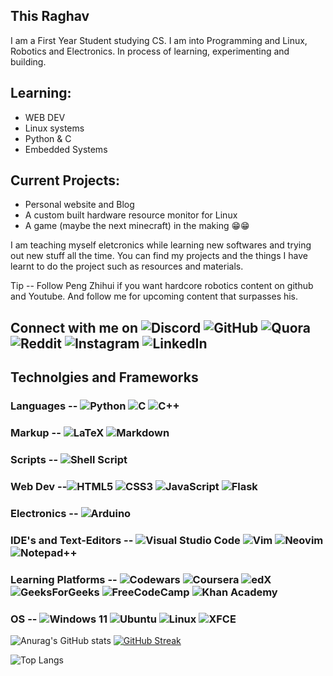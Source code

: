 ##  This Raghav

 I am a First Year Student studying CS. I am into Programming and Linux, Robotics and Electronics. 
 In process of learning, experimenting and building.
 
## Learning:                          
  - WEB DEV
  - Linux systems
  - Python & C
  - Embedded Systems

## Current Projects:
 - Personal website and Blog
 - A custom built hardware resource monitor for Linux
 - A game (maybe the next minecraft) in the making 😁😁

 I am teaching myself eletcronics while learning new softwares and trying out new stuff all the time.
 You can find my projects and the things I have learnt to do the project such as resources and materials.
 
 Tip -- Follow Peng Zhihui if you want hardcore robotics content on github and Youtube. And follow me for upcoming content that surpasses his.


## Connect with me on ![Discord](https://img.shields.io/badge/Discord-%235865F2.svg?style=for-the-badge&logo=discord&logoColor=white&) ![GitHub](https://img.shields.io/badge/github-%23121011.svg?style=for-the-badge&logo=github&logoColor=white)  ![Quora](https://img.shields.io/badge/Quora-%23B92B27.svg?style=for-the-badge&logo=Quora&logoColor=white) ![Reddit](https://img.shields.io/badge/Reddit-%23FF4500.svg?style=for-the-badge&logo=Reddit&logoColor=white)  ![Instagram](https://img.shields.io/badge/Instagram-%23E4405F.svg?style=for-the-badge&logo=Instagram&logoColor=white) ![LinkedIn](https://img.shields.io/badge/linkedin-%230077B5.svg?style=for-the-badge&logo=linkedin&logoColor=white)


## Technolgies and Frameworks
### Languages -- ![Python](https://img.shields.io/badge/python-3670A0?style=for-the-badge&logo=python&logoColor=ffdd54) ![C](https://img.shields.io/badge/c-%2300599C.svg?style=for-the-badge&logo=c&logoColor=white) ![C++](https://img.shields.io/badge/c++-%2300599C.svg?style=for-the-badge&logo=c%2B%2B&logoColor=white) 

### Markup -- ![LaTeX](https://img.shields.io/badge/latex-%23008080.svg?style=for-the-badge&logo=latex&logoColor=white) ![Markdown](https://img.shields.io/badge/markdown-%23000000.svg?style=for-the-badge&logo=markdown&logoColor=white)

### Scripts -- ![Shell Script](https://img.shields.io/badge/shell_script-%23121011.svg?style=for-the-badge&logo=gnu-bash&logoColor=white)

### Web Dev --![HTML5](https://img.shields.io/badge/html5-%23E34F26.svg?style=for-the-badge&logo=html5&logoColor=white) ![CSS3](https://img.shields.io/badge/css3-%231572B6.svg?style=for-the-badge&logo=css3&logoColor=white) ![JavaScript](https://img.shields.io/badge/javascript-%23323330.svg?style=for-the-badge&logo=javascript&logoColor=%23F7DF1E) ![Flask](https://img.shields.io/badge/flask-%23000.svg?style=for-the-badge&logo=flask&logoColor=white)

### Electronics -- ![Arduino](https://img.shields.io/badge/-Arduino-00979D?style=for-the-badge&logo=Arduino&logoColor=white)

### IDE's and Text-Editors -- ![Visual Studio Code](https://img.shields.io/badge/Visual%20Studio%20Code-0078d7.svg?style=for-the-badge&logo=visual-studio-code&logoColor=white) ![Vim](https://img.shields.io/badge/VIM-%2311AB00.svg?style=for-the-badge&logo=vim&logoColor=white) ![Neovim](https://img.shields.io/badge/NeoVim-%2357A143.svg?&style=for-the-badge&logo=neovim&logoColor=white) ![Notepad++](https://img.shields.io/badge/Notepad++-90E59A.svg?style=for-the-badge&logo=notepad%2b%2b&logoColor=black) 

### Learning Platforms -- ![Codewars](https://img.shields.io/badge/Codewars-B1361E?style=for-the-badge&logo=codewars&logoColor=grey) ![Coursera](https://img.shields.io/badge/Coursera-%230056D2.svg?style=for-the-badge&logo=Coursera&logoColor=white) ![edX](https://img.shields.io/badge/edX-%2302262B.svg?style=for-the-badge&logo=edX&logoColor=white) ![GeeksForGeeks](https://img.shields.io/badge/GeeksforGeeks-gray?style=for-the-badge&logo=geeksforgeeks&logoColor=35914c) ![FreeCodeCamp](https://img.shields.io/badge/Freecodecamp-%23123.svg?&style=for-the-badge&logo=freecodecamp&logoColor=green) ![Khan Academy](https://img.shields.io/badge/KhanAcademy-%2314BF96.svg?style=for-the-badge&logo=KhanAcademy&logoColor=white) 

### OS -- ![Windows 11](https://img.shields.io/badge/Windows%2011-%230079d5.svg?style=for-the-badge&logo=Windows%2011&logoColor=white) ![Ubuntu](https://img.shields.io/badge/Ubuntu-E95420?style=for-the-badge&logo=ubuntu&logoColor=white) ![Linux](https://img.shields.io/badge/Linux-FCC624?style=for-the-badge&logo=linux&logoColor=black) ![XFCE](https://img.shields.io/badge/XFCE-%232284F2.svg?style=for-the-badge&logo=xfce&logoColor=white) 

![Anurag's GitHub stats](https://github-readme-stats.vercel.app/api?username=Raghav-Balaji&show_icons=true&theme=tokyonight) [![GitHub Streak](https://streak-stats.demolab.com?user=Raghav-Balaji&theme=algolia&hide_border=true&border_radius=5.8&date_format=M%20j%5B%2C%20Y%5D&dates=19D5EB&currStreakLabel=4F5BEB&currStreakNum=00CDEB)](https://git.io/streak-stats)

![Top Langs](https://github-readme-stats.vercel.app/api/top-langs/?username=Raghav-Balaji)
